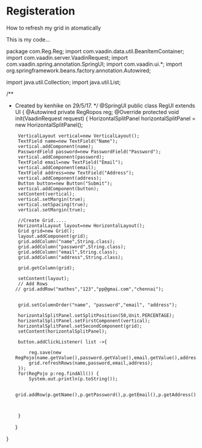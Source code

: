 # Registeration
 
How to refresh my grid in atomatically


This is my code...

package com.Reg.Reg;
import com.vaadin.data.util.BeanItemContainer;
import com.vaadin.server.VaadinRequest;
import com.vaadin.spring.annotation.SpringUI;
import com.vaadin.ui.*;
import org.springframework.beans.factory.annotation.Autowired;

import java.util.Collection;
import java.util.List;

/**
 * Created by kenhike on 29/5/17.
 */
@SpringUI
public class RegUI extends UI
{
    @Autowired
    private RegRopos reg;
    @Override
    protected void init(VaadinRequest request)
    {
        HorizontalSplitPanel horizontalSplitPanel = new HorizontalSplitPanel();

        VerticalLayout vertical=new VerticalLayout();
        TextField name=new TextField("Name");
        vertical.addComponent(name);
        PasswordField password=new PasswordField("Password");
        vertical.addComponent(password);
        TextField email=new TextField("Email");
        vertical.addComponent(email);
        TextField address=new TextField("Address");
        vertical.addComponent(address);
        Button button=new Button("Submit");
        vertical.addComponent(button);
        setContent(vertical);
        vertical.setMargin(true);
        vertical.setSpacing(true);
        vertical.setMargin(true);

        //Create Grid.....
        HorizontalLayout layout=new HorizontalLayout();
        Grid grid=new Grid();
        layout.addComponent(grid);
        grid.addColumn("name",String.class);
        grid.addColumn("password",String.class);
        grid.addColumn("email",String.class);
        grid.addColumn("address",String.class);

        grid.getColumn(grid);

        setContent(layout);
        // Add Rows
       // grid.addRow("mathes","123","pp@gmai.com","chennai");


        grid.setColumnOrder("name", "password","email", "address");

        horizontalSplitPanel.setSplitPosition(50,Unit.PERCENTAGE);
        horizontalSplitPanel.setFirstComponent(vertical);
        horizontalSplitPanel.setSecondComponent(grid);
        setContent(horizontalSplitPanel);

        button.addClickListener( list ->{

            reg.save(new RegPojo(name.getValue(),password.getValue(),email.getValue(),address.getValue()));
            grid.refreshRows(name,password,email,address);
        });
        for(RegPojo p:reg.findAll()) {
            System.out.println(p.toString());

            grid.addRow(p.getName(),p.getPassword(),p.getEmail(),p.getAddress());



        }

    }



}
